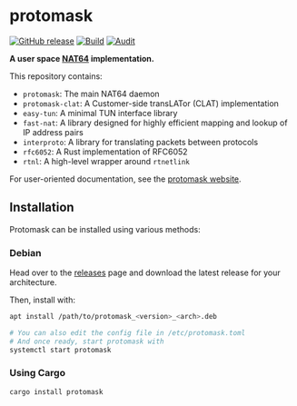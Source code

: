 # protomask
[![GitHub release](https://img.shields.io/github/v/release/ewpratten/protomask)](https://github.com/ewpratten/protomask/releases/latest)
[![Build](https://github.com/Ewpratten/protomask/actions/workflows/build.yml/badge.svg)](https://github.com/ewpratten/protomask/actions/workflows/build.yml)
[![Audit](https://github.com/ewpratten/protomask/actions/workflows/audit.yml/badge.svg)](https://github.com/ewpratten/protomask/actions/workflows/audit.yml)

**A user space [NAT64](https://en.wikipedia.org/wiki/NAT64) implementation.**

This repository contains:

- `protomask`: The main NAT64 daemon
- `protomask-clat`: A Customer-side transLATor (CLAT) implementation
- `easy-tun`: A minimal TUN interface library
- `fast-nat`: A library designed for highly efficient mapping and lookup of IP address pairs
- `interproto`: A library for translating packets between protocols
- `rfc6052`: A Rust implementation of RFC6052
- `rtnl`: A high-level wrapper around `rtnetlink`

For user-oriented documentation, see the [protomask website](https://protomask.ewpratten.com).

## Installation

Protomask can be installed using various methods:

### Debian

Head over to the [releases](https://github.com/ewpratten/protomask/releases) page and download the latest release for your architecture.

Then, install with:

```sh
apt install /path/to/protomask_<version>_<arch>.deb

# You can also edit the config file in /etc/protomask.toml
# And once ready, start protomask with
systemctl start protomask
```

### Using Cargo

```bash
cargo install protomask
```
